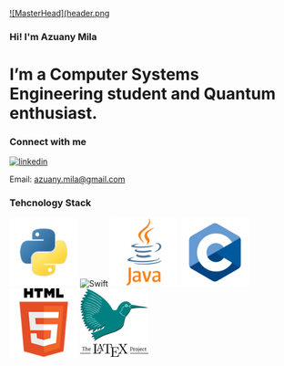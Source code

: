 [![MasterHead](header.png](https://github.com/azu-any)

### Hi! I'm Azuany Mila 

# I’m a Computer Systems Engineering student and Quantum enthusiast. 



### Connect with me
[![linkedin](https://img.shields.io/badge/LinkedIn-0077B5?style=for-the-badge&logo=linkedin&logoColor=white)][in]

Email: azuany.mila@gmail.com

### Tehcnology Stack
<img alt="Python" src="https://raw.githubusercontent.com/github/explore/80688e429a7d4ef2fca1e82350fe8e3517d3494d/topics/python/python.png" height="120"/> <img alt="Swift" src="https://www.swift.org/assets/images/swift.svg" height="100"/> <img alt="Java" src="https://raw.githubusercontent.com/github/explore/5b3600551e122a3277c2c5368af2ad5725ffa9a1/topics/java/java.png" height="120"/> <img alt="C" src="https://raw.githubusercontent.com/github/explore/f3e22f0dca2be955676bc70d6214b95b13354ee8/topics/c/c.png" height="120"/> <img alt="HTML" src="https://raw.githubusercontent.com/github/explore/80688e429a7d4ef2fca1e82350fe8e3517d3494d/topics/html/html.png" height="120"/> 
<img alt="LaTeX" src="https://raw.githubusercontent.com/github/explore/80688e429a7d4ef2fca1e82350fe8e3517d3494d/topics/latex/latex.png" height="120"/> 

<!--[![Azuany's GitHub stats](https://github-readme-stats.vercel.app/api?username=azu-any&show_icons=true&theme=tokyonight&border_radius=5&hide_border=true&card_width=500&background=56%2C0EEBE9%2C078BEB&rank_icon=github)](https://github.com/azu-any/github-readme-stats)  

![Top Langs](https://github-readme-stats.vercel.app/api/top-langs/?username=azu-any&layout=compact&theme=tokyonight&hide_border=true&border_radius=5&card_width=500&background=56%2C0EEBE9%2C078BEB)

![GitHub Streak](https://github-readme-streak-stats.herokuapp.com?user=azu-any&theme=ocean-gradient&hide_border=true&border_radius=5&card_width=500&background=56%2C0EEBE9%2C078BEB)


<!-- [![Readme Card](https://github-readme-stats.vercel.app/api/pin/?username=azu-any&repo=github-readme-stats)](https://github.com/azu-any/github-readme-stats)

**azu-any/azu-any** is a ✨ _special_ ✨ repository because its `README.md` (this file) appears on your GitHub profile.

Here are some ideas to get you started:

- 🔭 I’m currently working on ...
- 🌱 I’m currently learning ...
- 👯 I’m looking to collaborate on ...
- 🤔 I’m looking for help with ...
- 💬 Ask me about ...
- 📫 How to reach me: ...
- 😄 Pronouns: ...
- ⚡ Fun fact: ...
-->
[in]: http://www.linkedin.com/in/azuany-mila
